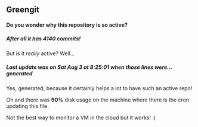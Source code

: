 ## Greengit

#### Do you wonder why this repository is so active?

##### After all it has 4140 commits!

But is it *really* active? Well...

##### Last update was on Sat Aug 3 at 8:25:01 when those lines were... generated

Yes, generated, because it certainly helps a lot to have such an active repo!

Oh and there was **90%** disk usage on the machine
where there is the cron updating this file.

Not the best way to monitor a VM in the cloud but it works! :)
